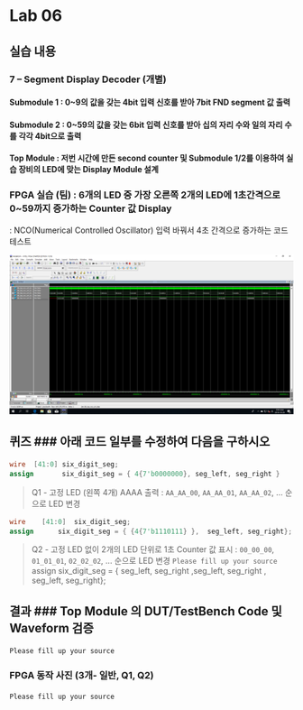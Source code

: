# Lab 06
## 실습 내용
### **7 – Segment Display Decoder (개별)**
#### **Submodule 1** : 0~9의 값을 갖는 4bit 입력 신호를 받아 7bit FND  segment  값 출력
#### **Submodule 2** : 0~59의 값을 갖는 6bit 입력 신호를 받아 십의 자리 수와 일의 자리 수를 각각 4bit으로 출력
#### **Top Module** : 저번 시간에 만든 second counter  및 Submodule 1/2를 이용하여 실습 장비의 LED에 맞는 Display Module 설계
### FPGA 실습 (팀) : 6개의 LED 중 가장 오른쪽 2개의 LED에 1초간격으로 0~59까지 증가하는 Counter 값 Display
: NCO(Numerical Controlled Oscillator) 입력 바꿔서 4초 간격으로 증가하는 코드 테스트

![](https://github.com/dyudyo88/LogicDesign/blob/master/practice06/%EC%BA%A1%EC%B2%98.PNG)


## 퀴즈 ### 아래 코드 일부를 수정하여 다음을 구하시오

 ```verilog 
 wire  [41:0] six_digit_seg; 
 assign       six_digit_seg = { 4{7'b0000000}, seg_left, seg_right }
 ``` 
 
> Q1 - 고정 LED (왼쪽 4개) AAAA 출력 : `AA_AA_00`, `AA_AA_01`, `AA_AA_02`, … 순으로 LED 변경

 ```verilog
wire	[41:0]	six_digit_seg;
assign		six_digit_seg = { {4{7'b1110111} },  seg_left, seg_right};
```


> Q2 - 고정 LED 없이 2개의 LED 단위로 1초 Counter 값 표시 : `00_00_00`, `01_01_01`, `02_02_02`, … 순으로 LED 변경
`Please fill up your source`
assign	six_digit_seg = { seg_left, seg_right ,seg_left, seg_right , seg_left, seg_right};


## 결과 ### **Top Module 의 DUT/TestBench Code 및 Waveform 검증**
`Please fill up your source`
### **FPGA 동작 사진 (3개- 일반, Q1, Q2)**
`Please fill up your source`

